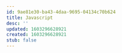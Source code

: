 ```yaml
---
id: 9ae81e30-ba43-4daa-9695-04134c70b624
title: Javascript
desc: ''
updated: 1603296628921
created: 1603296628921
stub: false
---
```


